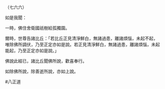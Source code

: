 （七六六）

如是我聞：

一時，佛住舍衛國祇樹給孤獨園。

爾時，世尊告諸比丘：「若比丘正見清淨鮮白，無諸過患，離諸煩惱，未起不起，唯除佛所調伏，乃至正定亦如是說。若正見清淨鮮白，無諸過患，離諸煩惱，未起能起，乃至正定亦如是說。」

佛說此經已，諸比丘聞佛所說，歡喜奉行。

如除佛所說，除善逝所說，亦如上說。



#八正道
